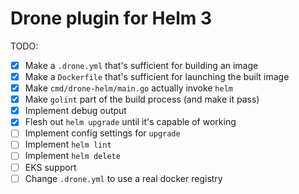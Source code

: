 # Drone plugin for Helm 3

TODO:

* [x] Make a `.drone.yml` that's sufficient for building an image
* [x] Make a `Dockerfile` that's sufficient for launching the built image
* [x] Make `cmd/drone-helm/main.go` actually invoke `helm`
* [x] Make `golint` part of the build process (and make it pass)
* [x] Implement debug output
* [x] Flesh out `helm upgrade` until it's capable of working
* [ ] Implement config settings for `upgrade`
* [ ] Implement `helm lint`
* [ ] Implement `helm delete`
* [ ] EKS support
* [ ] Change `.drone.yml` to use a real docker registry
